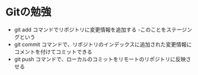 # Gitの勉強
- git add コマンドでリポジトリに変更情報を追加する
	-このことをステージングという
- git commit コマンドで、リポジトリのインデックスに追加された変更情報にコメントを付けてコミットできる
- git push コマンドで、ローカルのコミットをリモートのリポジトリに反映させる
